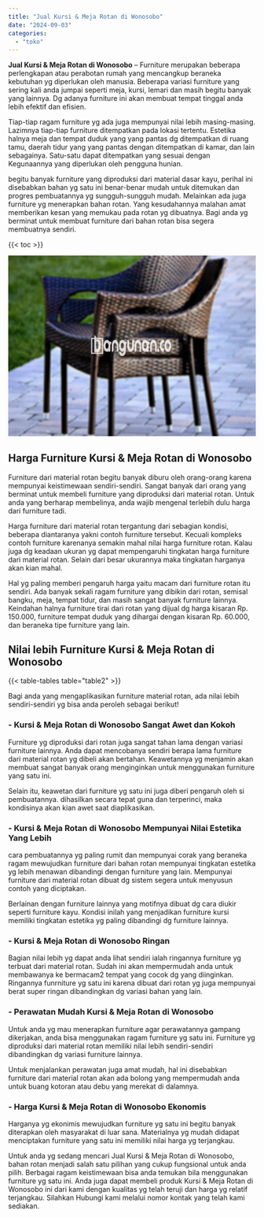 ```yaml
---
title: "Jual Kursi & Meja Rotan di Wonosobo"
date: "2024-09-03"
categories: 
  - "toko"
---
```


**Jual Kursi & Meja Rotan di Wonosobo** – Furniture merupakan beberapa perlengkapan atau perabotan rumah yang mencangkup beraneka kebutuhan yg diperlukan oleh manusia. Beberapa variasi furniture yang sering kali anda jumpai seperti meja, kursi, lemari dan masih begitu banyak yang lainnya. Dg adanya furniture ini akan membuat tempat tinggal anda lebih efektif dan efisien.

Tiap-tiap ragam furniture yg ada juga mempunyai nilai lebih masing-masing. Lazimnya tiap-tiap furniture ditempatkan pada lokasi tertentu. Estetika halnya meja dan tempat duduk yang yang pantas dg ditempatkan di ruang tamu, daerah tidur yang yang pantas dengan ditempatkan di kamar, dan lain sebagainya. Satu-satu dapat ditempatkan yang sesuai dengan Kegunaannya yang diperlukan oleh pengguna hunian.

begitu banyak furniture yang diproduksi dari material dasar kayu, perihal ini disebabkan bahan yg satu ini benar-benar mudah untuk ditemukan dan progres pembuatannya yg sungguh-sungguh mudah. Melainkan ada juga furniture yg menerapkan bahan rotan. Yang kesudahannya malahan amat memberikan kesan yang memukau pada rotan yg dibuatnya. Bagi anda yg berminat untuk membuat furniture dari bahan rotan bisa segera membuatnya sendiri.

{{< toc >}}

![Jual Kursi & Meja Rotan di Wonosobo](/images/kursi-meja-rotan-murah29.png)

## Harga Furniture Kursi & Meja Rotan di Wonosobo

Furniture dari material rotan begitu banyak diburu oleh orang-orang karena mempunyai keistimewaan sendiri-sendiri. Sangat banyak dari orang yang berminat untuk membeli furniture yang diproduksi dari material rotan. Untuk anda yang berharap membelinya, anda wajib mengenal terlebih dulu harga dari furniture tadi.

Harga furniture dari material rotan tergantung dari sebagian kondisi, beberapa diantaranya yakni contoh furniture tersebut. Kecuali kompleks contoh furniture karenanya semakin mahal nilai harga furniture rotan. Kalau juga dg keadaan ukuran yg dapat mempengaruhi tingkatan harga furniture dari material rotan. Selain dari besar ukurannya maka tingkatan harganya akan kian mahal.

Hal yg paling memberi pengaruh harga yaitu macam dari furniture rotan itu sendiri. Ada banyak sekali ragam furniture yang dibikin dari rotan, semisal bangku, meja, tempat tidur, dan masih sangat banyak furniture lainnya. Keindahan halnya furniture tirai dari rotan yang dijual dg harga kisaran Rp. 150.000, furniture tempat duduk yang dihargai dengan kisaran Rp. 60.000, dan beraneka tipe furniture yang lain.

## Nilai lebih Furniture Kursi & Meja Rotan di Wonosobo

{{< table-tables table="table2" >}}

Bagi anda yang mengaplikasikan furniture material rotan, ada nilai lebih sendiri-sendiri yg bisa anda peroleh sebagai berikut!

### \- Kursi & Meja Rotan di Wonosobo Sangat Awet dan Kokoh

Furniture yg diproduksi dari rotan juga sangat tahan lama dengan variasi furniture lainnya. Anda dapat mencobanya sendiri berapa lama furniture dari material rotan yg dibeli akan bertahan. Keawetannya yg menjamin akan membuat sangat banyak orang menginginkan untuk menggunakan furniture yang satu ini.

Selain itu, keawetan dari furniture yg satu ini juga diberi pengaruh oleh si pembuatannya. dihasilkan secara tepat guna dan terperinci, maka kondisinya akan kian awet saat diaplikasikan.

### \- Kursi & Meja Rotan di Wonosobo Mempunyai Nilai Estetika Yang Lebih

cara pembuatannya yg paling rumit dan mempunyai corak yang beraneka ragam mewujudkan furniture dari bahan rotan mempunyai tingkatan estetika yg lebih menawan dibandingi dengan furniture yang lain. Mempunyai furniture dari material rotan dibuat dg sistem segera untuk menyusun contoh yang diciptakan.

Berlainan dengan furniture lainnya yang motifnya dibuat dg cara diukir seperti furniture kayu. Kondisi inilah yang menjadikan furniture kursi memiliki tingkatan estetika yg paling dibandingi dg furniture lainnya.

### \- Kursi & Meja Rotan di Wonosobo Ringan

Bagian nilai lebih yg dapat anda lihat sendiri ialah ringannya furniture yg terbuat dari material rotan. Sudah ini akan mempermudah anda untuk membawanya ke bermacam2 tempat yang cocok dg yang diinginkan. Ringannya funrniture yg satu ini karena dibuat dari rotan yg juga mempunyai berat super ringan dibandingkan dg variasi bahan yang lain.

### \- Perawatan Mudah Kursi & Meja Rotan di Wonosobo

Untuk anda yg mau menerapkan furniture agar perawatannya gampang dikerjakan, anda bisa menggunakan ragam furniture yg satu ini. Furniture yg diproduksi dari material rotan memiliki nilai lebih sendiri-sendiri dibandingkan dg variasi furniture lainnya.

Untuk menjalankan perawatan juga amat mudah, hal ini disebabkan furniture dari material rotan akan ada bolong yang mempermudah anda untuk buang kotoran atau debu yang merekat di dalamnya.

### \- Harga Kursi & Meja Rotan di Wonosobo Ekonomis

Harganya yg ekonimis mewujudkan furniture yg satu ini begitu banyak diterapkan oleh masyarakat di luar sana. Materialnya yg mudah didapat menciptakan furniture yang satu ini memiliki nilai harga yg terjangkau.

Untuk anda yg sedang mencari Jual Kursi & Meja Rotan di Wonosobo, bahan rotan menjadi salah satu pilihan yang cukup fungsional untuk anda pilih. Berbagai ragam keistimewaan bisa anda temukan bila menggunakan furniture yg satu ini. Anda juga dapat membeli produk Kursi & Meja Rotan di Wonosobo ini dari kami dengan kualitas yg telah teruji dan harga yg relatif terjangkau. Silahkan Hubungi kami melalui nomor kontak yang telah kami sediakan.
